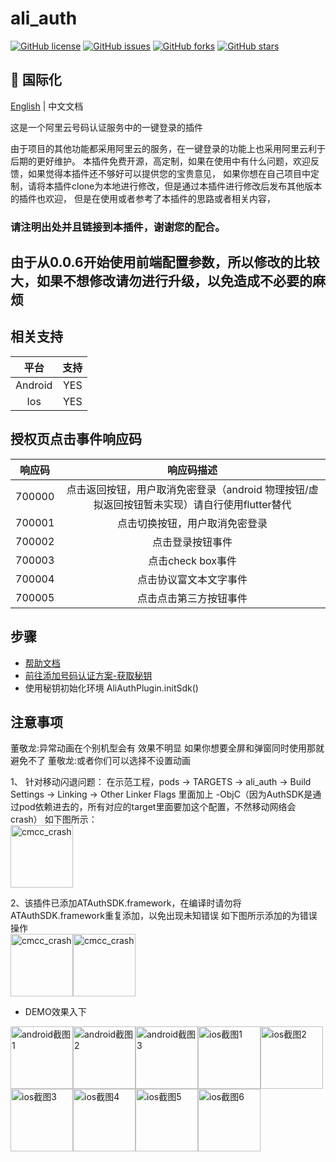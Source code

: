 # ali_auth


[![GitHub license](https://img.shields.io/github/license/CodeGather/flutter_ali_auth)](https://github.com/CodeGather/flutter_ali_auth/blob/master/LICENSE)
[![GitHub issues](https://img.shields.io/github/issues/CodeGather/flutter_ali_auth?style=social)](https://github.com/CodeGather/flutter_ali_auth/issues)
[![GitHub forks](https://img.shields.io/github/forks/CodeGather/flutter_ali_auth?style=social)](https://github.com/CodeGather/flutter_ali_auth/network)
[![GitHub stars](https://img.shields.io/github/stars/CodeGather/flutter_ali_auth?style=social)](https://github.com/CodeGather/flutter_ali_auth/stargazers)

## :large_blue_circle: 国际化

[English](README.md) | 中文文档

这是一个阿里云号码认证服务中的一键登录的插件

由于项目的其他功能都采用阿里云的服务，在一键登录的功能上也采用阿里云利于后期的更好维护。
本插件免费开源，高定制，如果在使用中有什么问题，欢迎反馈，如果觉得本插件还不够好可以提供您的宝贵意见，
如果你想在自己项目中定制，请将本插件clone为本地进行修改，但是通过本插件进行修改后发布其他版本的插件也欢迎，
但是在使用或者参考了本插件的思路或者相关内容，<h3><b>请注明出处并且链接到本插件，谢谢您的配合。</b></h3>

## 由于从0.0.6开始使用前端配置参数，所以修改的比较大，如果不想修改请勿进行升级，以免造成不必要的麻烦

## 相关支持

|    平台  | 支持  |
| :------:|:----:|
| Android  | YES |
| Ios      | YES |


## 授权⻚点击事件响应码 

|    响应码  | 响应码描述  |
| :--------:|:----------:|
| 700000    | 点击返回按钮，⽤户取消免密登录（android 物理按钮/虚拟返回按钮暂未实现）请自行使用flutter替代 |
| 700001    | 点击切换按钮，⽤户取消免密登录 |
| 700002    | 点击登录按钮事件 |
| 700003    | 点击check box事件 |
| 700004    | 点击协议富⽂本⽂字事件 |
| 700005    | 点击点击第三方按钮事件 |

## 步骤

- [帮助文档](https://help.aliyun.com/product/75010.html)
- [前往添加号码认证方案-获取秘钥](https://dypns.console.aliyun.com/?spm=5176.12818093.favorites.ddypns.488716d0ttKe13#/)
- 使用秘钥初始化环境 AliAuthPlugin.initSdk()

## 注意事项

董敬龙:异常动画在个别机型会有 效果不明显  如果你想要全屏和弹窗同时使用那就避免不了
董敬龙:或者你们可以选择不设置动画

1、 针对移动闪退问题：
在示范工程，pods -> TARGETS -> ali_auth -> Build Settings -> Linking -> Other Linker Flags 里面加上 -ObjC（因为AuthSDK是通过pod依赖进去的，所有对应的target里面要加这个配置，不然移动网络会crash）
如下图所示：  
<img src="https://raw.githubusercontent.com/CodeGather/flutter_ali_auth/master/screenshot/error_add.jpg" alt="cmcc_crash" width="100">

2、该插件已添加ATAuthSDK.framework，在编译时请勿将ATAuthSDK.framework重复添加，以免出现未知错误
如下图所示添加的为错误操作  
<img src="https://raw.githubusercontent.com/CodeGather/flutter_ali_auth/master/screenshot/error_add.jpg" alt="cmcc_crash" width="100"><img src="https://raw.githubusercontent.com/CodeGather/flutter_ali_auth/master/screenshot/error_add2.png" alt="cmcc_crash" width="100">
  
- DEMO效果入下
  
<img src="https://raw.githubusercontent.com/CodeGather/flutter_ali_auth/master/screenshot/WechatIMG7.jpeg" alt="android截图1" width="100"><img src="https://raw.githubusercontent.com/CodeGather/flutter_ali_auth/master/screenshot/WechatIMG6.jpeg" alt="android截图2" width="100"><img src="https://raw.githubusercontent.com/CodeGather/flutter_ali_auth/master/screenshot/WechatIMG5.jpeg" alt="android截图3" width="100"><img src="https://raw.githubusercontent.com/CodeGather/flutter_ali_auth/master/screenshot/IMG_4172.PNG" alt="ios截图1" width="100"><img src="https://raw.githubusercontent.com/CodeGather/flutter_ali_auth/master/screenshot/IMG_4173.PNG" alt="ios截图2" width="100"><img src="https://raw.githubusercontent.com/CodeGather/flutter_ali_auth/master/screenshot/IMG_4174.PNG" alt="ios截图3" width="100"><img src="https://raw.githubusercontent.com/CodeGather/flutter_ali_auth/master/screenshot/IMG_0456.PNG" alt="ios截图4" width="100"><img src="https://raw.githubusercontent.com/CodeGather/flutter_ali_auth/master/screenshot/IMG_0457.PNG" alt="ios截图5" width="100"><img src="https://raw.githubusercontent.com/CodeGather/flutter_ali_auth/master/screenshot/IMG_4228.PNG" alt="ios截图6" width="100">
